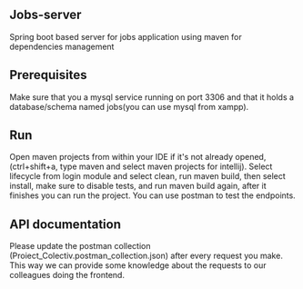 ## Jobs-server 
Spring boot based server for jobs application using maven for dependencies management

## Prerequisites
Make sure that you a mysql service running on port 3306 and that it holds a database/schema named jobs(you can use mysql from xampp).
## Run 
Open maven projects from within your IDE if it's not already opened, (ctrl+shift+a, type maven and select maven projects for intellij).
Select lifecycle from login module and select clean, run maven build, then select install, make sure to disable tests, and run maven build again, after it finishes you can run the project. You can use postman to test the endpoints.

## API documentation

Please update the postman collection (Proiect_Colectiv.postman_collection.json) after every request you make.
This way we can provide some knowledge about the requests to our colleagues doing the frontend.
